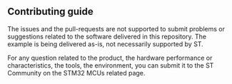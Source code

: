 ## Contributing guide

The issues and the pull-requests are not supported to submit problems or suggestions related to the software delivered in this repository. The example is being delivered as-is, not necessarily supported by ST.

For any question related to the product, the hardware performance or characteristics, the tools, the environment, you can submit it to the ST Community on the STM32 MCUs related page.
